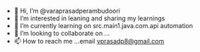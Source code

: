 - 👋 Hi, I’m @varaprasadperambudoori
- 👀 I’m interested in leaning and sharing my learnings
- 🌱 I’m currently learning on src.main1.java.com.api automation 
- 💞️ I’m looking to collaborate on ...
- 📫 How to reach me ...email vprasadp8@gmail.com 

<!---
varaprasadperambudoori/varaprasadperambudoori is a ✨ special ✨ repository because its `README.md` (this file) appears on your GitHub profile.
You can click the Preview link to take a look at your changes.
--->
